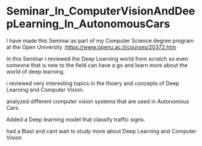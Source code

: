 # Seminar_In_ComputerVisionAndDeepLearning_In_AutonomousCars

I have made this Seminar as part of my Computer Science degree program at the Open University :https://www.openu.ac.il/courses/20372.htm

In this Seminar i reviewed the Deep Learning world from scratch so even someone that is new to the field can have a go and learn more about the world of deep learning.

i reviewed very interesting topics in the thoery and concepts of Deep Learning and Computer Vision.

analyzed different computer vision systems that are used in Autonomous Cars.

Added a Deep learning model that classify traffic signs.

had a Blast and cant wait to study more about Deep Learning and Computer Vision

